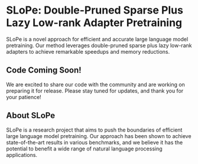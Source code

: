 # SLoPe: Double-Pruned Sparse Plus Lazy Low-rank Adapter Pretraining

SLoPe is a novel approach for efficient and accurate large language model pretraining. Our method leverages double-pruned sparse plus lazy low-rank adapters to achieve remarkable speedups and memory reductions.

## Code Coming Soon!
We are excited to share our code with the community and are working on preparing it for release. Please stay tuned for updates, and thank you for your patience!

## About SLoPe
SLoPe is a research project that aims to push the boundaries of efficient large language model pretraining. Our approach has been shown to achieve state-of-the-art results in various benchmarks, and we believe it has the potential to benefit a wide range of natural language processing applications.
